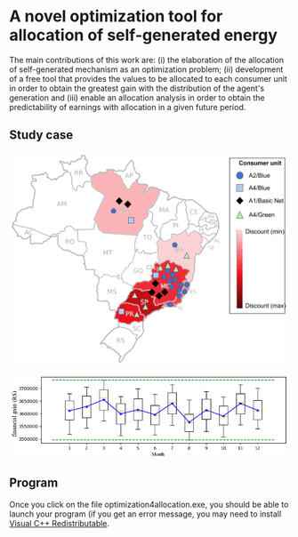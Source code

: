 # A novel optimization tool for allocation of self-generated energy

The main contributions of this work are: (i) the elaboration of the allocation of self-generated mechanism as an optimization problem; (ii) development of a free tool that provides the values to be allocated to each consumer unit in order to obtain the greatest gain with the distribution of the agent's generation and (iii) enable an allocation analysis in order to obtain the predictability of earnings with allocation in a given future period.

## Study case

![Consumer units of a company (December/2019) relative to study case](figures/Figure_5.png)


![Annual financial gain (2020) with optimized allocation of self-generated energy.](figures/Figure_9.png)

## Program

Once you click on the file optimization4allocation.exe, you should be able to launch your program (if you get an error message, you may need to install [Visual C++ Redistributable](https://support.microsoft.com/en-ca/help/2977003/the-latest-supported-visual-c-downloads).

